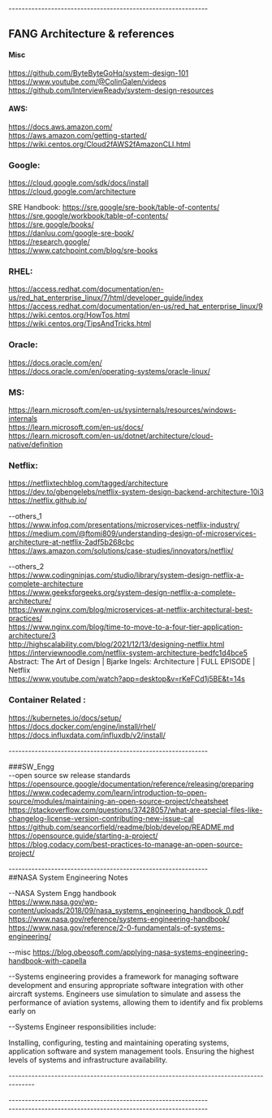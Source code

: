 -------------------------------------------------------------<br/>

## FANG Architecture & references<br/>

#### Misc<br/>
https://github.com/ByteByteGoHq/system-design-101
https://www.youtube.com/@ColinGalen/videos
https://github.com/InterviewReady/system-design-resources

#### AWS:<br/>
https://docs.aws.amazon.com/ <br/>
https://aws.amazon.com/getting-started/<br/>
https://wiki.centos.org/Cloud2fAWS2fAmazonCLI.html<br/>

### Google:<br/>
https://cloud.google.com/sdk/docs/install<br/>
https://cloud.google.com/architecture<br/>

SRE Handbook: https://sre.google/sre-book/table-of-contents/<br/>
https://sre.google/workbook/table-of-contents/<br/>
https://sre.google/books/<br/>
https://danluu.com/google-sre-book/<br/>
https://research.google/<br/>
https://www.catchpoint.com/blog/sre-books<br/>

### RHEL:<br/>
https://access.redhat.com/documentation/en-us/red_hat_enterprise_linux/7/html/developer_guide/index<br/>
https://access.redhat.com/documentation/en-us/red_hat_enterprise_linux/9<br/>
https://wiki.centos.org/HowTos.html<br/>
https://wiki.centos.org/TipsAndTricks.html<br/>

### Oracle:<br/>
https://docs.oracle.com/en/<br/>
https://docs.oracle.com/en/operating-systems/oracle-linux/<br/>

### MS:<br/>
https://learn.microsoft.com/en-us/sysinternals/resources/windows-internals<br/>
https://learn.microsoft.com/en-us/docs/<br/>
https://learn.microsoft.com/en-us/dotnet/architecture/cloud-native/definition<br/>

### Netflix:<br/>
https://netflixtechblog.com/tagged/architecture<br/>
https://dev.to/gbengelebs/netflix-system-design-backend-architecture-10i3<br/>
https://netflix.github.io/<br/>

--others_1<br/>
https://www.infoq.com/presentations/microservices-netflix-industry/<br/>
https://medium.com/@ftomi809/understanding-design-of-microservices-architecture-at-netflix-2adf5b268cbc<br/>
https://aws.amazon.com/solutions/case-studies/innovators/netflix/<br/>

--others_2<br/>
https://www.codingninjas.com/studio/library/system-design-netflix-a-complete-architecture<br/>
https://www.geeksforgeeks.org/system-design-netflix-a-complete-architecture/<br/>
https://www.nginx.com/blog/microservices-at-netflix-architectural-best-practices/<br/>
https://www.nginx.com/blog/time-to-move-to-a-four-tier-application-architecture/3<br/>
http://highscalability.com/blog/2021/12/13/designing-netflix.html<br/>
https://interviewnoodle.com/netflix-system-architecture-bedfc1d4bce5<br/>
Abstract: The Art of Design | Bjarke Ingels: Architecture | FULL EPISODE | Netflix<br/>
https://www.youtube.com/watch?app=desktop&v=rKeFCd1j5BE&t=14s<br/>

### Container Related :<br/>
https://kubernetes.io/docs/setup/<br/>
https://docs.docker.com/engine/install/rhel/<br/>
https://docs.influxdata.com/influxdb/v2/install/<br/>

-------------------------------------------------------------<br/>

###SW_Engg<br/>
--open source sw release standards<br/>
https://opensource.google/documentation/reference/releasing/preparing<br/>
https://www.codecademy.com/learn/introduction-to-open-source/modules/maintaining-an-open-source-project/cheatsheet<br/>
https://stackoverflow.com/questions/37428057/what-are-special-files-like-changelog-license-version-contributing-new-issue-cal<br/>
https://github.com/seancorfield/readme/blob/develop/README.md<br/>
https://opensource.guide/starting-a-project/<br/>
https://blog.codacy.com/best-practices-to-manage-an-open-source-project/<br/>

-------------------------------------------------------------<br/>
##NASA System Engineering Notes<br/>

--NASA System Engg handbook<br/>
https://www.nasa.gov/wp-content/uploads/2018/09/nasa_systems_engineering_handbook_0.pdf<br/>
https://www.nasa.gov/reference/systems-engineering-handbook/<br/>
https://www.nasa.gov/reference/2-0-fundamentals-of-systems-engineering/<br/>


--misc
https://blog.obeosoft.com/applying-nasa-systems-engineering-handbook-with-capella<br/>

<p>
--Systems engineering provides a framework for managing software development and ensuring appropriate software integration with other aircraft systems. Engineers use simulation to simulate and assess the performance of aviation systems, allowing them to identify and fix problems early on

--Systems Engineer responsibilities include:

Installing, configuring, testing and maintaining operating systems, application software and system management tools. Ensuring the highest levels of systems and infrastructure availability.

</p>
--------------------------------------------------------------------------------------

-------------------------------------------------------------<br/>
-------------------------------------------------------------<br/>
